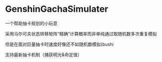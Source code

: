 # GenshinGachaSimulater
一个帮助抽卡规划的小玩意

采用马尔可夫状态转移矩阵“精确”计算概率而非单纯通过取随机数多次重复模拟

但是在面对巨量抽卡时速度好像还不如随机数模拟(bushi

支持最新抽卡机制（捕获明光&amp;命定值）
